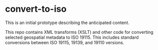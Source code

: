 # convert-to-iso

This is an initial prototype describing the anticipated content. 

This repo contains XML transforms (XSLT) and other code for converting selected geospatial metadata to ISO 19115. This includes standard conversions between ISO 19115, 19139, and 19110 versions.
